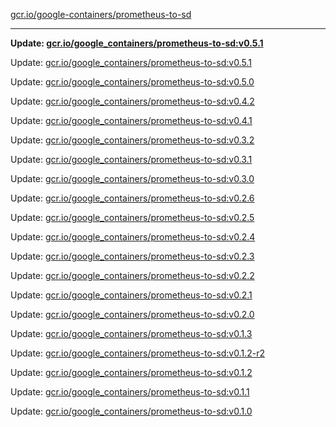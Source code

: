 [gcr.io/google-containers/prometheus-to-sd](https://hub.docker.com/r/cruse/prometheus-to-sd/tags/) 

----
**Update: [gcr.io/google_containers/prometheus-to-sd:v0.5.1](https://hub.docker.com/r/cruse/prometheus-to-sd/tags/)**

Update: [gcr.io/google_containers/prometheus-to-sd:v0.5.1](https://hub.docker.com/r/cruse/prometheus-to-sd/tags/)

Update: [gcr.io/google_containers/prometheus-to-sd:v0.5.0](https://hub.docker.com/r/cruse/prometheus-to-sd/tags/)

Update: [gcr.io/google_containers/prometheus-to-sd:v0.4.2](https://hub.docker.com/r/cruse/prometheus-to-sd/tags/)

Update: [gcr.io/google_containers/prometheus-to-sd:v0.4.1](https://hub.docker.com/r/cruse/prometheus-to-sd/tags/)

Update: [gcr.io/google_containers/prometheus-to-sd:v0.3.2](https://hub.docker.com/r/cruse/prometheus-to-sd/tags/)

Update: [gcr.io/google_containers/prometheus-to-sd:v0.3.1](https://hub.docker.com/r/cruse/prometheus-to-sd/tags/)

Update: [gcr.io/google_containers/prometheus-to-sd:v0.3.0](https://hub.docker.com/r/cruse/prometheus-to-sd/tags/)

Update: [gcr.io/google_containers/prometheus-to-sd:v0.2.6](https://hub.docker.com/r/cruse/prometheus-to-sd/tags/)

Update: [gcr.io/google_containers/prometheus-to-sd:v0.2.5](https://hub.docker.com/r/cruse/prometheus-to-sd/tags/)

Update: [gcr.io/google_containers/prometheus-to-sd:v0.2.4](https://hub.docker.com/r/cruse/prometheus-to-sd/tags/)

Update: [gcr.io/google_containers/prometheus-to-sd:v0.2.3](https://hub.docker.com/r/cruse/prometheus-to-sd/tags/)

Update: [gcr.io/google_containers/prometheus-to-sd:v0.2.2](https://hub.docker.com/r/cruse/prometheus-to-sd/tags/)

Update: [gcr.io/google_containers/prometheus-to-sd:v0.2.1](https://hub.docker.com/r/cruse/prometheus-to-sd/tags/)

Update: [gcr.io/google_containers/prometheus-to-sd:v0.2.0](https://hub.docker.com/r/cruse/prometheus-to-sd/tags/)

Update: [gcr.io/google_containers/prometheus-to-sd:v0.1.3](https://hub.docker.com/r/cruse/prometheus-to-sd/tags/)

Update: [gcr.io/google_containers/prometheus-to-sd:v0.1.2-r2](https://hub.docker.com/r/cruse/prometheus-to-sd/tags/)

Update: [gcr.io/google_containers/prometheus-to-sd:v0.1.2](https://hub.docker.com/r/cruse/prometheus-to-sd/tags/)

Update: [gcr.io/google_containers/prometheus-to-sd:v0.1.1](https://hub.docker.com/r/cruse/prometheus-to-sd/tags/)

Update: [gcr.io/google_containers/prometheus-to-sd:v0.1.0](https://hub.docker.com/r/cruse/prometheus-to-sd/tags/)

